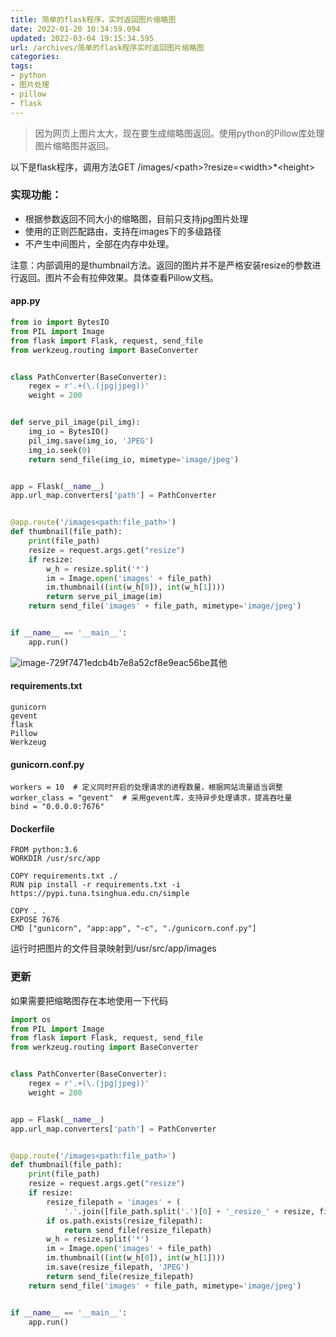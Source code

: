 ```yaml
---
title: 简单的flask程序，实时返回图片缩略图
date: 2022-01-20 10:34:59.094
updated: 2022-03-04 19:15:34.595
url: /archives/简单的flask程序实时返回图片缩略图
categories: 
tags: 
- python
- 图片处理
- pillow
- flask
---
```


> 因为网页上图片太大，现在要生成缩略图返回。使用python的Pillow库处理图片缩略图并返回。

以下是flask程序，调用方法GET /images/\<path>?resize=\<width>*\<height>
### 实现功能：
- 根据参数返回不同大小的缩略图，目前只支持jpg图片处理
- 使用的正则匹配路由，支持在images下的多级路径
- 不产生中间图片，全部在内存中处理。

注意：内部调用的是thumbnail方法。返回的图片并不是严格安装resize的参数进行返回。图片不会有拉伸效果。具体查看Pillow文档。
#### app.py
```python
from io import BytesIO
from PIL import Image
from flask import Flask, request, send_file
from werkzeug.routing import BaseConverter


class PathConverter(BaseConverter):
    regex = r'.+(\.(jpg|jpeg))'
    weight = 200


def serve_pil_image(pil_img):
    img_io = BytesIO()
    pil_img.save(img_io, 'JPEG')
    img_io.seek(0)
    return send_file(img_io, mimetype='image/jpeg')


app = Flask(__name__)
app.url_map.converters['path'] = PathConverter


@app.route('/images<path:file_path>')
def thumbnail(file_path):
    print(file_path)
    resize = request.args.get("resize")
    if resize:
        w_h = resize.split('*')
        im = Image.open('images' + file_path)
        im.thumbnail((int(w_h[0]), int(w_h[1])))
        return serve_pil_image(im)
    return send_file('images' + file_path, mimetype='image/jpeg')


if __name__ == '__main__':
    app.run()

```
![image-729f7471edcb4b7e8a52cf8e9eac56be](https://houxiaozhao-blog.oss-cn-beijing.aliyuncs.com/uPic/1MU1GY.png)其他

#### requirements.txt
```
gunicorn
gevent
flask
Pillow
Werkzeug
```
#### gunicorn.conf.py
```
workers = 10  # 定义同时开启的处理请求的进程数量，根据网站流量适当调整
worker_class = "gevent"  # 采用gevent库，支持异步处理请求，提高吞吐量
bind = "0.0.0.0:7676"

```
#### Dockerfile
```
FROM python:3.6
WORKDIR /usr/src/app

COPY requirements.txt ./
RUN pip install -r requirements.txt -i https://pypi.tuna.tsinghua.edu.cn/simple

COPY . .
EXPOSE 7676
CMD ["gunicorn", "app:app", "-c", "./gunicorn.conf.py"]
```
运行时把图片的文件目录映射到/usr/src/app/images


### 更新
如果需要把缩略图存在本地使用一下代码
```python
import os
from PIL import Image
from flask import Flask, request, send_file
from werkzeug.routing import BaseConverter


class PathConverter(BaseConverter):
    regex = r'.+(\.(jpg|jpeg))'
    weight = 200


app = Flask(__name__)
app.url_map.converters['path'] = PathConverter


@app.route('/images<path:file_path>')
def thumbnail(file_path):
    print(file_path)
    resize = request.args.get("resize")
    if resize:
        resize_filepath = 'images' + (
            '.'.join([file_path.split('.')[0] + '_resize_' + resize, file_path.split('.')[1]]))
        if os.path.exists(resize_filepath):
            return send_file(resize_filepath)
        w_h = resize.split('*')
        im = Image.open('images' + file_path)
        im.thumbnail((int(w_h[0]), int(w_h[1])))
        im.save(resize_filepath, 'JPEG')
        return send_file(resize_filepath)
    return send_file('images' + file_path, mimetype='image/jpeg')


if __name__ == '__main__':
    app.run()

```